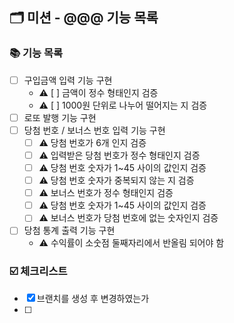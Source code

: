 ## 🗂 미션 - @@@ 기능 목록

###  📚 기능 목록

- [ ] 구입금액 입력 기능 구현
  + ⚠️ [ ] 금액이 정수 형태인지 검증
  + ⚠️ [ ] 1000원 단위로 나누어 떨어지는 지 검증
- [ ] 로또 발행 기능 구현
- [ ] 당첨 번호 / 보너스 번호 입력 기능 구현
  + [ ] ⚠️ 당첨 번호가 6개 인지 검증
  + [ ] ⚠️ 입력받은 당첨 번호가 정수 형태인지 검증
  + [ ] ⚠️ 당첨 번호 숫자가 1~45 사이의 값인지 검증
  + [ ] ⚠️ 당첨 번호 숫자가 중복되지 않는 지 검증
  + [ ] ⚠️ 보너스 번호가 정수 형태인지 검증
  + [ ] ⚠️ 당첨 번호 숫자가 1~45 사이의 값인지 검증
  + [ ] ⚠️ 보너스 번호가 당첨 번호에 없는 숫자인지 검증
- [ ] 당첨 통계 출력 기능 구현
  + ⚠️ 수익률이 소숫점 둘째자리에서 반올림 되어야 함


###  ☑️ 체크리스트

- [x] 브랜치를 생성 후 변경하였는가
- [ ]



